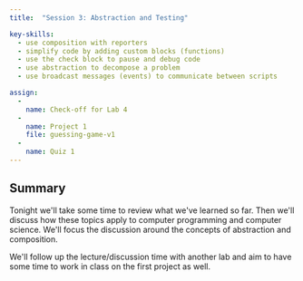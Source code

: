 ```yaml
---
title:  "Session 3: Abstraction and Testing"

key-skills:
  - use composition with reporters
  - simplify code by adding custom blocks (functions)
  - use the check block to pause and debug code
  - use abstraction to decompose a problem
  - use broadcast messages (events) to communicate between scripts

assign:
  -
    name: Check-off for Lab 4
  -
    name: Project 1
    file: guessing-game-v1
  -
    name: Quiz 1
---
```


## Summary
Tonight we'll take some time to review what we've learned so far.  Then we'll discuss how these topics apply to computer programming and computer science. We'll focus the discussion around the concepts of abstraction and composition.

We'll follow up the lecture/discussion time with another lab and aim to have some time to work in class on the first project as well.
